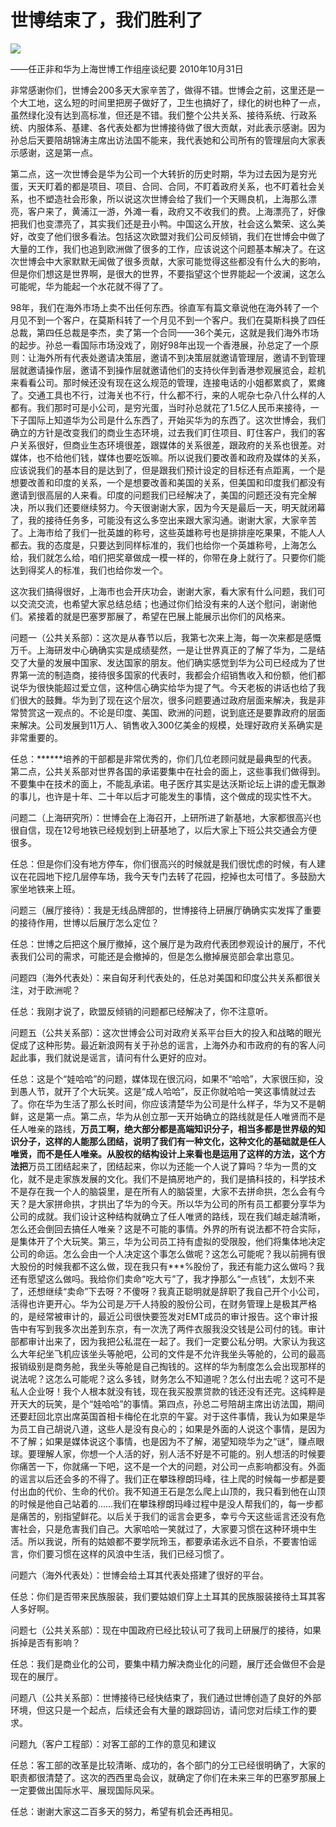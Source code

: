 # 世博结束了，我们胜利了
<img class="pv" src="https://api.visitor.plantree.me/visitor-badge/pv?namespace=plantree.me&key=renzhengfei-speeches/./docs/speeches/2010/10/世博结束了，我们胜利了.md">


——任正非和华为上海世博工作组座谈纪要
2010年10月31日



非常感谢你们，世博会200多天大家辛苦了，做得不错。世博会之前，这里还是一个大工地，这么短的时间里把房子做好了，卫生也搞好了，绿化的树也种了一点，虽然绿化没有达到高标准，但还是不错。我们整个公共关系、接待系统、行政系统、内服体系、基建、各代表处都为世博接待做了很大贡献，对此表示感谢。因为孙总后天要陪胡锦涛主席出访法国不能来，我代表她和公司所有的管理层向大家表示感谢，这是第一点。

第二点，这一次世博会是华为公司一个大转折的历史时期，华为过去因为是穷光蛋，天天盯着的都是项目、项目、合同、合同，不盯着政府关系，也不盯着社会关系，也不塑造社会形象，所以说这次世博会给了我们一个天赐良机，上海那么漂亮，客户来了，黄浦江一游，外滩一看，政府又不收我们的费。上海漂亮了，好像把我们也变漂亮了，其实我们还是丑小鸭。中国这么开放，社会这么繁荣、这么美好，改变了他们很多看法。包括这次欧盟对我们公司反倾销，我们在世博会中做了大量的工作，我们也追到欧洲做了很多的工作，应该说这个问题基本解决了。在这次世博会中大家默默无闻做了很多贡献，大家可能觉得这些都没有什么大的影响，但是你们想这是世界啊，是很大的世界，不要指望这个世界能起一个波澜，这怎么可能呢，华为能起一个水花就不得了了。

98年，我们在海外市场上卖不出任何东西。徐直军有篇文章说他在海外转了一个月见不到一个客户，在莫斯科转了一个月见不到一个客户。我们在莫斯科换了四任总裁，第四任总裁是李杰，卖了第一个合同——36个美元，这就是我们海外市场的起步。孙总一看国际市场没戏了，刚好98年出现一个香港展，孙总定了一个原则：让海外所有代表处邀请决策层，邀请不到决策层就邀请管理层，邀请不到管理层就邀请操作层，邀请不到操作层就邀请他们的支持伙伴到香港参观展览会，趁机来看看公司。那时候还没有现在这么规范的管理，连接电话的小姐都累疯了，累瘫了。交通工具也不行，过海关也不行，什么都不行，来的人呢杂七杂八什么样的人都有。我们那时可是小公司，是穷光蛋，当时孙总就花了1.5亿人民币来接待，一下子国际上知道华为公司是什么东西了，开始买华为的东西了。这次世博会，我们确立的方针是改变我们的商业生态环境，过去我们盯住项目、盯住客户，我们的客户关系很好，但商业生态环境很差，跟媒体的关系很差，跟政府的关系也很差。对媒体，也不给他们钱，媒体也要吃饭嘛。所以说我们要改善和政府及媒体的关系，应该说我们的基本目的是达到了，但是跟我们预计设定的目标还有点距离，一个是想要改善和印度的关系，一个是想要改善和美国的关系，但美国和印度我们都没有邀请到很高层的人来看。印度的问题我们已经解决了，美国的问题还没有完全解决，所以我们还要继续努力。今天很谢谢大家，因为今天是最后一天，明天就闭幕了，我的接待任务多，可能没有这么多空出来跟大家沟通。谢谢大家，大家辛苦了。上海市给了我们一批英雄的称号，这些英雄称号也是排排座吃果果，不能人人都去。我的态度是，只要达到同样标准的，我们也给你一个英雄称号，上海怎么给，我们就怎么给，咱们把奖章做成一模一样的，你带在身上就行了。只要你们能达到得奖人的标准，我们也给你发一个。

这次我们搞得很好，上海市也会开庆功会，谢谢大家，看大家有什么问题，我们可以交流交流，也希望大家总结总结；也通过你们给没有来的人送个慰问，谢谢他们。紧接着的就是巴塞罗那展了，希望在巴展上能展示出你们的风格来。

问题一（公共关系部）：这次是从春节以后，我第七次来上海，每一次来都是感慨万千。上海研发中心确确实实是成绩斐然，一是让世界真正的了解了华为，二是结交了大量的发展中国家、发达国家的朋友。他们确实感觉到华为公司已经成为了世界第一流的制造商，接待很多国家的代表时，我都会介绍销售收入和份额，他们都说华为很快能超过爱立信，这种信心确实给华为提了气。今天老板的讲话也给了我们很大的鼓舞。华为到了现在这个层次，很多问题要通过政府层面来解决，我是非常赞赏这一观点的。不论是印度、美国、欧洲的问题，说到底还是要靠政府的层面来解决。公司发展到11万人、销售收入300亿美金的规模，处理好政府关系确实是非常重要的。

任总：******培养的干部都是非常优秀的，你们几位老顾问就是最典型的代表。第二点，公共关系部对世界各国的承诺要集中在社会的面上，这些事我们做得到。不要集中在技术的面上，不能乱承诺。电子医疗其实是达沃斯论坛上讲的虚无飘渺的事儿，也许是十年、二十年以后才可能发生的事情，这个做成的现实性不大。

问题二（上海研究所）：世博会在上海召开，上研所进了新基地，大家都很高兴也很自信，现在12号地铁已经规划到上研基地了，以后大家上下班公共交通会方便很多。

任总：但是你们没有地方停车，你们很高兴的时候就是我们很忧虑的时候，有人建议在花园地下挖几层停车场，我今天专门去转了花园，挖掉也太可惜了。多鼓励大家坐地铁来上班。

问题三（展厅接待）：我是无线品牌部的，世博接待上研展厅确确实实发挥了重要的接待作用，世博以后展厅怎么定位？

任总：世博之后把这个展厅撤掉，这个展厅是为政府代表团参观设计的展厅，不代表我们公司的需求，可能还是会撤掉的，但是怎么撤掉展览部会拿出意见。

问题四（海外代表处）：来自匈牙利代表处的，任总对美国和印度公共关系都很关注，对于欧洲呢？

任总：我刚才说了，欧盟反倾销的问题都已经解决了，你不注意听。

问题五（公共关系部）：这次世博会公司对政府关系平台巨大的投入和战略的眼光促成了这种形势。最近新浪网有关于孙总的谣言，上海外办和市政府的有的客人问起此事，我们就说是谣言，请问有什么更好的应对。

任总：这是个“娃哈哈”的问题，媒体现在很沉闷，如果不“哈哈”，大家很压抑，没到愚人节，就开了个大玩笑。这是“成人哈哈”，反正你就哈哈一笑这事情就过去了。你在华为生活了那么长时间，你应该清楚华为公司是什么样子，华为又不是朝鲜，这是第一点。第二点，华为从创立那一天开始确立的路线就是任人唯贤而不是任人唯亲的路线，**万员工啊，绝大部分都是高端知识分子，相当多都是世界级的知识分子，这样的人能那么团结，说明了我们有一种文化，这种文化的基础就是任人唯贤，而不是任人唯亲。从股权的结构设计上来看也是运用了这样的方法，这个方法把**万员工团结起来了，团结起来，你以为还能一个人说了算吗？华为一贯的文化，就不是走家族发展的文化。我们不是搞房地产的，我们是搞科技的，科学技术不是存在我一个人的脑袋里，是在所有人的脑袋里，大家不去拼命拱，怎么会有今天？是大家拼命拱，才拱出了华为的今天。所以华为公司的所有员工都要分享华为公司的成就。我们设计这种结构就确立了任人唯贤的路线，现在我们越走越清晰，怎么还会倒回去搞任人唯亲？这是不可能的事情。外界的所有说法都不符合实际，是集体开了个大玩笑。第三，华为公司员工持有虚拟的受限股，他们将集体地决定公司的命运。怎么会由一个人决定这个事怎么做呢？这怎么可能呢？我以前拥有很大股份的时候我都不这么做，现在我只有***%股份了，我还有能力这么做吗？我还有愿望这么做吗。我给你们卖命“吃大亏”了，我才挣那么“一点钱”，太划不来了，还想继续“卖命”下去呀？不傻呀？我真正聪明就是辞职了我自己开个小公司，活得也许更开心。华为公司是*万*千人持股的股份公司，在财务管理上是极其严格的，是经常被审计的，最近公司很快要签发对EMT成员的审计报告。这个审计报告中有写到我多次出差到东京，有一次洗了两件衣服我没交钱是公司付的钱。审计部都审计出来了，因为我把公私混在一起了。我们一定要公私分明。大家认为我这么大年纪坐飞机应该坐头等舱吧，公司的文件是不允许我坐头等舱的，公司的最高报销级别是商务舱，我坐头等舱是自己掏钱的。这样的华为制度怎么会出现那样的说法呢？这怎么可能呢？这么多钱，财务怎么不知道呢？怎么付出去呢？这可不是私人企业呀！我个人根本就没有钱，现在我买股票贷款的钱还没有还完。这纯粹是开天大的玩笑，是个“娃哈哈”的事情。第四点，孙总二号陪胡主席出访法国，期间还要赶回北京出席英国首相卡梅伦在北京的午宴。对于这件事情，我认为如果是华为员工自己胡说八道，这些人是没有良心的；如果是外面的人说这个事情，是因为不了解；如果是媒体说这个事情，也是因为不了解，渴望知晓华为之“谜”，赚点眼球。要理解人家，你想一个人活的好，别人活不好是不可能的。别人想活的时候要你痛苦一下，你就痛一下吧，这不是一个大的问题，对公司一点影响都没有。外面的谣言以后还会多的不得了。我们正在攀珠穆朗玛峰，往上爬的时候每一步都是要付出血的代价、生命的代价。我不知道王石是怎么爬上山顶的，我只看到他在山顶的时候是他自己站着的……我们在攀珠穆朗玛峰过程中是没人帮我们的，每一步都是痛苦的，别指望鲜花。以后关于我们的谣言会更多，幸亏今天这些谣言还没有危害社会，只是危害我们自己。大家哈哈一笑就过了，大家要习惯在这种环境中生活。所以我说，所有的姑娘都不要学阮玲玉，都要承诺永远不自杀，不要害怕谣言，你们要习惯在这样的风浪中生活，我们已经习惯了。

问题六（海外代表处）：世博会给土耳其代表处搭建了很好的平台。

任总：你们是否带来民族服装，我们要姑娘们穿上土耳其的民族服装接待土耳其客人多好啊。

问题七（公共关系部）：现在中国政府已经比较认可了我司上研展厅的接待，如果拆掉是否有影响？

任总：我们是商业化的公司，要集中精力解决商业化的问题，展厅还会做但不会是现在的展厅。

问题八（公共关系部）：世博接待已经快结束了，我们通过世博创造了良好的外部环境，但这只是一个起点，后续还会有大量的跟踪回访，请问您对后续工作的要求。

问题九（客户工程部）：对客工部的工作的意见和建议

任总：客工部的改革是比较清晰、成功的，各个部门的分工已经很明确了，大家的职责都很清楚了。这次的西西里岛会议，就确定了你们在未来三年的巴塞罗那展上一定要做出国际水平、展现国际风采。

任总：谢谢大家这二百多天的努力，希望有机会还再相见。
